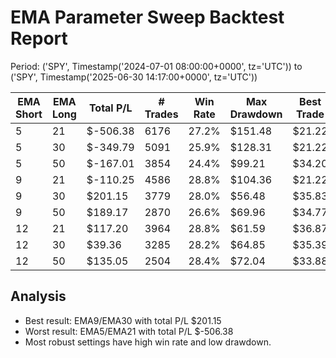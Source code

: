 # EMA Parameter Sweep Backtest Report

Period: ('SPY', Timestamp('2024-07-01 08:00:00+0000', tz='UTC')) to ('SPY', Timestamp('2025-06-30 14:17:00+0000', tz='UTC'))

| EMA Short | EMA Long | Total P/L | # Trades | Win Rate | Max Drawdown | Best Trade | Worst Trade | Avg Trade |
|-----------|----------|-----------|----------|----------|--------------|------------|-------------|-----------|
| 5 | 21 | $-506.38 | 6176 | 27.2% | $151.48 | $21.22 | $-21.61 | $-0.02 |
| 5 | 30 | $-349.79 | 5091 | 25.9% | $128.31 | $21.22 | $-21.61 | $-0.01 |
| 5 | 50 | $-167.01 | 3854 | 24.4% | $99.21 | $34.20 | $-21.62 | $-0.01 |
| 9 | 21 | $-110.25 | 4586 | 28.8% | $104.36 | $21.22 | $-21.61 | $-0.00 |
| 9 | 30 | $201.15 | 3779 | 28.0% | $56.48 | $35.83 | $-21.52 | $0.01 |
| 9 | 50 | $189.17 | 2870 | 26.6% | $69.96 | $34.77 | $-21.74 | $0.01 |
| 12 | 21 | $117.20 | 3964 | 28.8% | $61.59 | $36.87 | $-21.52 | $0.01 |
| 12 | 30 | $39.36 | 3285 | 28.2% | $64.85 | $35.39 | $-21.53 | $0.00 |
| 12 | 50 | $135.05 | 2504 | 28.4% | $72.04 | $33.88 | $-21.97 | $0.01 |

## Analysis

- Best result: EMA9/EMA30 with total P/L $201.15
- Worst result: EMA5/EMA21 with total P/L $-506.38
- Most robust settings have high win rate and low drawdown.